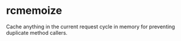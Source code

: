# rcmemoize
Cache anything in the current request cycle in memory for preventing duplicate method callers.
